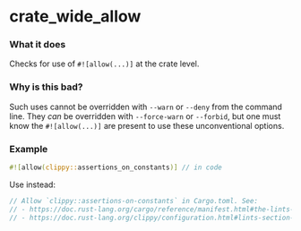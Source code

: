 # crate_wide_allow

### What it does
Checks for use of `#![allow(...)]` at the crate level.

### Why is this bad?
Such uses cannot be overridden with `--warn` or `--deny` from the command line. They _can_
be overridden with `--force-warn` or `--forbid`, but one must know the `#![allow(...)]`
are present to use these unconventional options.

### Example
```rust
#![allow(clippy::assertions_on_constants)] // in code
```
Use instead:
```rust
// Allow `clippy::assertions-on-constants` in Cargo.toml. See:
// - https://doc.rust-lang.org/cargo/reference/manifest.html#the-lints-section
// - https://doc.rust-lang.org/clippy/configuration.html#lints-section-in-cargotoml
```
